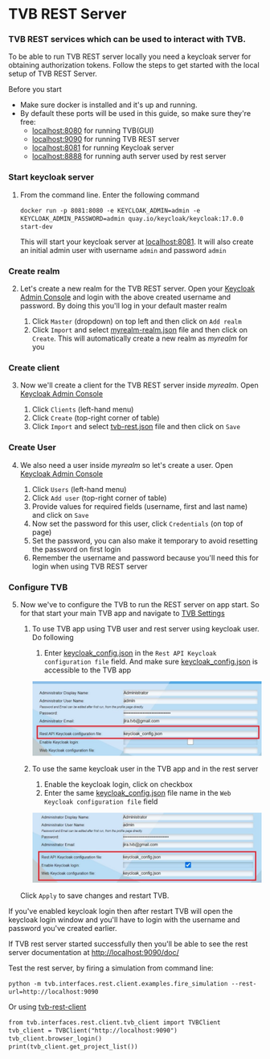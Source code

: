 # TVB REST Server

### TVB REST services which can be used to interact with TVB. 

To be able to run TVB REST server locally you need a keycloak server for obtaining authorization tokens. Follow the steps to get started with the local setup of TVB REST Server.

Before you start 
- Make sure docker is installed and it's up and running.
- By default these ports will be used in this guide, so make sure they're free:
    - [localhost:8080](http://localhost:8080) for running TVB(GUI)
    - [localhost:9090](http://localhost:9090) for running TVB REST server
    - [localhost:8081](http://localhost:8081) for running Keycloak server
    - [localhost:8888](http://localhost:8888) for running auth server used by rest server


### Start keycloak server

1. From the command line. Enter the following command

    ```
    docker run -p 8081:8080 -e KEYCLOAK_ADMIN=admin -e KEYCLOAK_ADMIN_PASSWORD=admin quay.io/keycloak/keycloak:17.0.0 start-dev
    ```
    This will start your keycloak server at [localhost:8081](http://localhost:8081). It will also create an initial admin user with username `admin` and password `admin`

### Create realm

2. Let's create a new realm for the TVB REST server. Open your [Keycloak Admin Console](http://localhost:8081/admin) and login with the above created username and password. By doing this you'll log in your default master realm

    1. Click `Master` (dropdown) on top left and then click on `Add realm`
    2. Click `Import` and select [myrealm-realm.json](./keycloak_configs/myrealm-realm.json) file and then click on `Create`. This will automatically create a new realm as _myrealm_ for you

### Create client

3. Now we'll create a client for the TVB REST server inside _myrealm_. Open [Keycloak Admin Console](http://localhost:8081/admin) 

    1. Click `Clients` (left-hand menu)
    2. Click `Create` (top-right corner of table)
    3. Click `Import` and select [tvb-rest.json](./keycloak_configs/tvb-rest.json) file and then click on `Save`

### Create User

4. We also need a user inside _myrealm_ so let's create a user. Open [Keycloak Admin Console](http://localhost:8081/admin)

    1. Click `Users` (left-hand menu)
    2. Click `Add user` (top-right corner of table)
    3. Provide values for required fields (username, first and last name) and click on `Save`
    4. Now set the password for this user, click `Credentials` (on top of page)
    5. Set the password, you can also make it temporary to avoid resetting the password on first login
    6. Remember the username and password because you'll need this for login when using TVB REST server

### Configure TVB

5. Now we've to configure the TVB to run the REST server on app start. So for that start your main TVB app and navigate to [TVB Settings](http://localhost:8080/settings/settings/)

    1. To use TVB app using TVB user and rest server using keycloak user. Do following
        1. Enter [keycloak_config.json](./keycloak_configs/keycloak_config.json) in the `Rest API Keycloak configuration file` field. And make sure [keycloak_config.json](./keycloak_configs/keycloak_config.json) is accessible to the TVB app
        
        ![This is an image](./keycloak_configs/keycloak_setting_rest_only.jpg)

    2. To use the same keycloak user in the TVB app and in the rest server
        1. Enable the keycloak login, click on checkbox
        2. Enter the same [keycloak_config.json](./keycloak_configs/keycloak_config.json) file name in the `Web Keycloak configuration file` field
                

        ![This is an image](./keycloak_configs/keycloak_setting_rest_and_gui.jpg)

    Click `Apply` to save changes and restart TVB.


If you've enabled keycloak login then after restart TVB will open the keycloak login window and you'll have to login with the username and password you've created earlier. 

If TVB rest server started successfully then you'll be able to see the rest server documentation at [http://localhost:9090/doc/](http://localhost:9090/doc)

Test the rest server, by firing a simulation from command line:

```
python -m tvb.interfaces.rest.client.examples.fire_simulation --rest-url=http://localhost:9090
```
 
Or using [tvb-rest-client](https://pypi.org/project/tvb-rest-client/)

```
from tvb.interfaces.rest.client.tvb_client import TVBClient
tvb_client = TVBClient("http://localhost:9090")
tvb_client.browser_login()
print(tvb_client.get_project_list())
```









